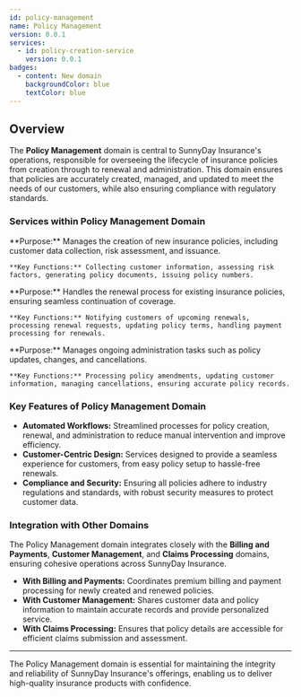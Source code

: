 ```yaml
---
id: policy-management
name: Policy Management
version: 0.0.1
services:
  - id: policy-creation-service
    version: 0.0.1
badges:
  - content: New domain
    backgroundColor: blue
    textColor: blue
---
```


## Overview

The **Policy Management** domain is central to SunnyDay Insurance's operations, responsible for overseeing the lifecycle of insurance policies from creation through to renewal and administration. This domain ensures that policies are accurately created, managed, and updated to meet the needs of our customers, while also ensuring compliance with regulatory standards.

<NodeGraph />

### Services within Policy Management Domain

<AccordionGroup>
  <Accordion title="Policy Creation Service">
    **Purpose:** Manages the creation of new insurance policies, including customer data collection, risk assessment, and issuance.

    **Key Functions:** Collecting customer information, assessing risk factors, generating policy documents, issuing policy numbers.

  </Accordion>
  
  <Accordion title="Policy Renewal Service">
    **Purpose:** Handles the renewal process for existing insurance policies, ensuring seamless continuation of coverage.

    **Key Functions:** Notifying customers of upcoming renewals, processing renewal requests, updating policy terms, handling payment processing for renewals.

  </Accordion>
  
  <Accordion title="Policy Administration Service">
    **Purpose:** Manages ongoing administration tasks such as policy updates, changes, and cancellations.

    **Key Functions:** Processing policy amendments, updating customer information, managing cancellations, ensuring accurate policy records.

  </Accordion>
</AccordionGroup>

### Key Features of Policy Management Domain

- **Automated Workflows:** Streamlined processes for policy creation, renewal, and administration to reduce manual intervention and improve efficiency.
- **Customer-Centric Design:** Services designed to provide a seamless experience for customers, from easy policy setup to hassle-free renewals.
- **Compliance and Security:** Ensuring all policies adhere to industry regulations and standards, with robust security measures to protect customer data.

### Integration with Other Domains

The Policy Management domain integrates closely with the **Billing and Payments**, **Customer Management**, and **Claims Processing** domains, ensuring cohesive operations across SunnyDay Insurance.

- **With Billing and Payments:** Coordinates premium billing and payment processing for newly created and renewed policies.
- **With Customer Management:** Shares customer data and policy information to maintain accurate records and provide personalized service.
- **With Claims Processing:** Ensures that policy details are accessible for efficient claims submission and assessment.

---

The Policy Management domain is essential for maintaining the integrity and reliability of SunnyDay Insurance's offerings, enabling us to deliver high-quality insurance products with confidence.
